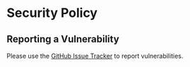 # Security Policy

## Reporting a Vulnerability

Please use the [GitHub Issue Tracker](https://github.com/develerik/git-credential-1password/issues/new?labels=bug&template=vulnerability_report.md) to report vulnerabilities.
